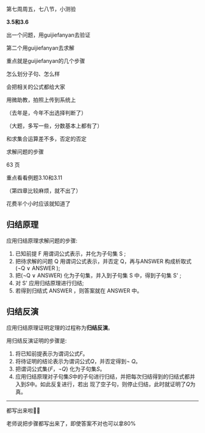 

第七周周五，七八节，小测验



**3.5和3.6**

出一个问题，用guijiefanyan去验证

第二个用guijiefanyan去求解

重点就是guijiefanyan的几个步骤



怎么划分子句、怎么样



会把相关的公式都给大家



用微助教，拍照上传到系统上

（去年是，今年不出选择判断了）

（大题，多写一些，分数基本上都有了）

和求集合运算差不多，否定的否定

求解问题的步骤



63 页

重点看看例题3.10和3.11

（第四章比较麻烦，就不出了）



花费半个小时应该就知道了

## 归结原理

应用归结原理求解问题的步骤:

1. 已知前提 F 用谓词公式表示，并化为子句集 S ; 
2. 把待求解的问题 Q 用谓词公式表示，并否定 Q，再与ANSWER 构成析取式($\neg$Q ∨ ANSWER ); 
3. 把($\neg$Q ∨ ANSWER) 化为子句集，并入到子句集 S 中，得到子句集 S'  ;
4. 对  S' 应用归结原理进行归结;
5. 若得到归结式 ANSWER ，则答案就在 ANSWER 中。

## 归结反演

应用归结原理证明定理的过程称为**归结反演**。

用归结反演证明的步骤是: 

1. 将已知前提表示为谓词公式*F*。 
2. 将待证明的结论表示为谓词公式*Q*，并否定得到$\neg$ *Q*。
3. 把谓词公式集{*F*，$\neg$*Q*} 化为子句集*S*。 
4. 应用归结原理对子句集*S*中的子句进行归结，并把每次归结得到的归结式都并入到*S*中。如此反复进行，若出 现了空子句，则停止归结，此时就证明了*Q*为真。



---

都写出来啦✌🏻

老师说把步骤都写出来了，即使答案不对也可以拿80%




